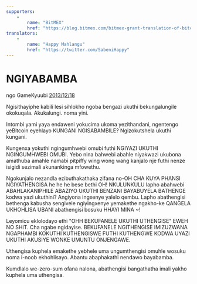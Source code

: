 ```yaml
---
supporters: 
    - 
        name: "BitMEX"
        href: "https://blog.bitmex.com/bitmex-grant-translation-of-bitcoin-content-into-african-languages/"
translators: 
    - 
        name: "Happy Mahlangu"
        href: "https://twitter.com/SabeniHappy"
---
```

# NGIYABAMBA

ngo GameKyuubi [2013/12/18](https://bitcointalk.org/index.php?topic=375643.0)

<LanguageDropdown/>

Ngisithayiphe kabili lesi sihlokho ngoba bengazi ukuthi bekungalungile okokuqala. Akukalungi. noma yini.

Intombi yami yaya endaweni yokucima ukoma yezithandani, ngentengo yeBitcoin eyehlayo KUNGANI NGISABAMBILE? Ngizokutshela ukuthi kungani.

Kungenxa yokuthi ngingumhwebi omubi futhi NGIYAZI UKUTHI NGINGUMHWEBI OMUBI. Yebo nina bahwebi abahle niyakwazi ukubona amathuba amahle namabi pitpiffy wing wong wang kanjalo nje futhi nenze isigidi sezimali akunankinga mfowethu. 

Ngokunjalo nezandla ezibuthakathaka zifana no-OH CHA KUYA PHANSI NGIYATHENGISA he he he  bese bethi OH! NKULUNKULU lapho abahwebi ABAHLAKANIPHILE ABAZIYO UKUTHI BENZANI BAYABUYELA BATHENGE kodwa yazi ukuthini? Angiyona ingxenye yalelo qembu. Lapho abathengisi bethenga kabusha sengivele ngiyingxenye yemakethe ngakho-ke QANGELA UKHOHLISA UBANI abathengisi bosuku HHAYI MINA ~! 

Leyomicu eklolodayo ethi "OHH BEKUFANELE UKUTHI UTHENGISE" EWEH NO SHIT. Cha ngabe ngidayise. BEKUFANELE NGITHENGISE IMIZUZWANA NGAPHAMBI KOKUTHI KUTHENGISWE FUTHI KUTHENGWE KODWA UYAZI UKUTHI AKUSIYE WONKE UMUNTU ONJENGAWE. 

Uthengisa kuphela emakethe yebhele uma ungumthengisi omuhle wosuku noma i-noob ekhohlisayo. Abantu abaphakathi nendawo bayabamba.  

Kumdlalo we-zero-sum ofana nalona, ​​abathengisi bangathatha imali yakho kuphela uma uthengisa.